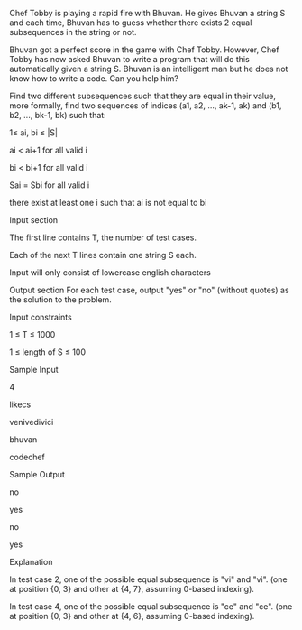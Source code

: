Chef Tobby is playing a rapid fire with Bhuvan. He gives Bhuvan a string S and each time, Bhuvan has to guess whether there exists 2 equal subsequences in the string or not.

Bhuvan got a perfect score in the game with Chef Tobby. However, Chef Tobby has now asked Bhuvan to write a program that will do this automatically given a string S. Bhuvan is an intelligent man but he does not know how to write a code. Can you help him?

Find two different subsequences such that they are equal in their value, more formally, find two sequences of indices (a1, a2, ..., ak-1, ak) and (b1, b2, ..., bk-1, bk) such that:

1≤ ai, bi ≤ |S|

ai < ai+1 for all valid i

bi < bi+1 for all valid i

Sai = Sbi for all valid i

there exist at least one i such that ai is not equal to bi

Input section

The first line contains T, the number of test cases.

Each of the next T lines contain one string S each.

Input will only consist of lowercase english characters

Output section
For each test case, output "yes" or "no" (without quotes) as the solution to the problem.

Input constraints

1 ≤ T ≤ 1000

1 ≤ length of S ≤ 100

Sample Input

4

likecs

venivedivici

bhuvan

codechef

Sample Output

no

yes

no

yes

Explanation

In test case 2, one of the possible equal subsequence is "vi" and "vi". (one at position {0, 3} and other at {4, 7}, assuming 
0-based indexing).

In test case 4, one of the possible equal subsequence is "ce" and "ce". (one at position {0, 3} and other at {4, 6}, assuming 0-based indexing).
